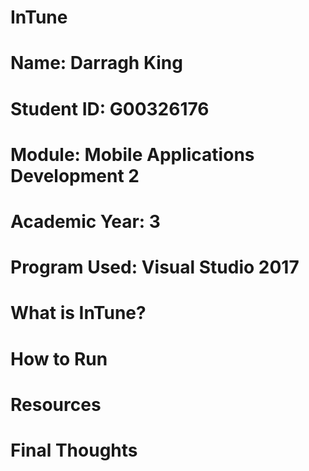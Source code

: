 # InTune
# Name: Darragh King
# Student ID: G00326176
# Module: Mobile Applications Development 2
# Academic Year: 3
# Program Used: Visual Studio 2017

# What is InTune?

# How to Run

# Resources

# Final Thoughts